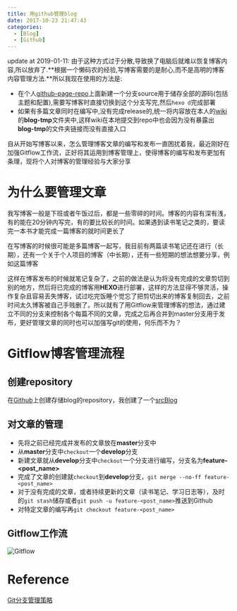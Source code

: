 ```yaml
---
title: 用github管理blog
date: 2017-10-23 21:47:43
categories:
  - [Blog]
  - [Github]
---
```


update at 2019-01-11: 由于这种方式过于分散,导致换了电脑后就难以恢复博客内容,所以放弃了.**根据一个懒码农的经验,写博客需要的是耐心,而不是高明的博客内容管理方法.**所以我现在使用的方法是:

* 在个人[github-page-repo](https://github.com/zhongjiajie/zhongjiajie.github.com)上面新建一个分支source用于储存全部的源码(包括主题和配置),需要写博客时直接切换到这个分支写完,然后`hexo d`完成部署
* 如果有多篇文章同时在编写中,没有完成release的,统一将内容放在本人的[wiki](https://github.com/zhongjiajie/zhongjiajie.github.com/wiki)的**blog-tmp**文件夹中,这样wiki在本地提交到repo中也会因为没有暴露出**blog-tmp**的文件夹链接而没有直接入口

自从开始写博客以来，怎么管理博客文章的编写和发布一直困扰着我，最近刚好在加强Gitflow工作流，正好将其运用到博客管理上，使得博客的编写和发布更加有条理，现将个人对博客的管理经验与大家分享

<!-- more -->

# 为什么要管理文章

我写博客一般是下班或者午饭过后，都是一些零碎的时间。博客的内容有深有浅，有的能在20分钟内写完，有的要比较长的时间。如果遇到读书笔记之类的，要读完一本书才能完成一篇博客的就时间更长了

在写博客的时候很可能是多篇博客一起写，我目前有两篇读书笔记还在进行（长期），还有一个关于个人项目的博客（中长期），还有一些短期的想法想要分享，例如这篇博客

这样在博客发布的时候就笔记复杂了，之前的做法是认为将没有完成的文章剪切到别的地方，然后将已完成的博客用**HEXO**进行部署，这样的方法显得不够灵活，操作复杂且容易丢失博客，试过吃完饭睡个觉忘了把剪切出来的博客复制回去，之前时间太久博客被自己手贱删了。所以就有了用Gitflow来管理博客的想法，通过建立不同的分支来控制各个每篇不同的文章，完成之后再合并到master分支用于发布，更好管理文章的同时也可以加强写git的使用，何乐而不为？

# Gitflow博客管理流程

## 创建repository

在[Github][1]上创建存储blog的repository，我创建了一个[srcBlog][2]

## 对文章的管理

* 先将之前已经完成并发布的文章放在**master**分支中
* 从**master**分支中`checkout`一个**develop**分支
* 新建文章就从**develop**分支中`checkout`一个分支进行编写，分支名为**feature-<post_name>**
* 完成了文章的创建就`checkout`到**develop**分支，`git merge --no-ff feature-<post_name>`
* 对于没有完成的文章，或者持续更新的文章（读书笔记、学习日志等），及时的`git stash`储存或者`git push -u feature-<post_name>`推送到Github
* 对特定文章的编写再`git checkout feature-<post_name>`

## Gitflow工作流

![Gitflow](gitflow.png)

# Reference

[Git分支管理策略][3]

[1]: https://github.com
[2]: https://github.com/zhongjiajie/srcBlog
[3]: http://www.ruanyifeng.com/blog/2012/07/git.html
